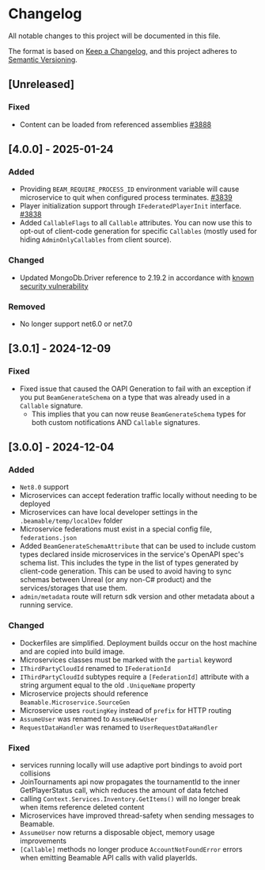 # Changelog

All notable changes to this project will be documented in this file.

The format is based on [Keep a Changelog](https://keepachangelog.com/en/1.1.0/),
and this project adheres to [Semantic Versioning](https://semver.org/spec/v2.0.0.html).

## [Unreleased]

### Fixed
- Content can be loaded from referenced assemblies [#3888](https://github.com/beamable/BeamableProduct/issues/3888)

## [4.0.0] - 2025-01-24

### Added
- Providing `BEAM_REQUIRE_PROCESS_ID` environment variable will cause microservice to quit when configured process terminates. [#3839](https://github.com/beamable/BeamableProduct/issues/3839)
- Player initialization support through `IFederatedPlayerInit` interface. [#3838](https://github.com/beamable/BeamableProduct/issues/3838)
- Added `CallableFlags` to all `Callable` attributes. You can now use this to opt-out of client-code generation for specific `Callables` (mostly used for hiding `AdminOnlyCallables` from client source). 

### Changed
- Updated MongoDb.Driver reference to 2.19.2 in accordance with [known security vulnerability](https://github.com/advisories/GHSA-7j9m-j397-g4wx)

### Removed
- No longer support net6.0 or net7.0

## [3.0.1] - 2024-12-09

### Fixed
- Fixed issue that caused the OAPI Generation to fail with an exception if you put `BeamGenerateSchema` on a type that was already used in a `Callable` signature.
  - This implies that you can now reuse `BeamGenerateSchema` types for both custom notifications AND `Callable` signatures.

## [3.0.0] - 2024-12-04

### Added
- `Net8.0` support
- Microservices can accept federation traffic locally without needing to be deployed
- Microservices can have local developer settings in the `.beamable/temp/localDev` folder
- Microservice federations must exist in a special config file, `federations.json`
- Added `BeamGenerateSchemaAttribute` that can be used to include custom types declared inside microservices in the service's OpenAPI spec's schema list.
  This includes the type in the list of types generated by client-code generation.
  This can be used to avoid having to sync schemas between Unreal (or any non-C# product) and the services/storages that use them.
- `admin/metadata` route will return sdk version and other metadata about a running service.

### Changed
- Dockerfiles are simplified. Deployment builds occur on the host machine and are copied into build image.
- Microservices classes must be marked with the `partial` keyword
- `IThirdPartyCloudId` renamed to `IFederationId`
- `IThirdPartyCloudId` subtypes require a `[FederationId]` attribute with a string argument equal to the old `.UniqueName` property
- Microservice projects should reference `Beamable.Microservice.SourceGen`
- Microservice uses `routingKey` instead of `prefix` for HTTP routing
- `AssumeUser` was renamed to `AssumeNewUser`
- `RequestDataHandler` was renamed to `UserRequestDataHandler`

### Fixed
- services running locally will use adaptive port bindings to avoid port collisions
- JoinTournaments api now propagates the tournamentId to the inner GetPlayerStatus call, which reduces the amount of data fetched
- calling `Context.Services.Inventory.GetItems()` will no longer break when items reference deleted content
- Microservices have improved thread-safety when sending messages to Beamable.
- `AssumeUser` now returns a disposable object, memory usage improvements
- `[Callable]` methods no longer produce `AccountNotFoundError` errors when emitting Beamable API calls with valid playerIds.
